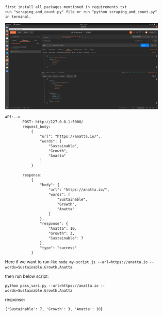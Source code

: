 
```
first install all packages mentioned in requirements.txt
run "scraping_and_count.py" file or run "python scraping_and_count.py" in terminal.
```

![img.png](img.png)

```
API:-->
        POST: http://127.0.0.1:5000/
        request_body:
            {
                "url": "https://anatta.io/",
                "words": [
                    "Sustainable",
                    "Growth",
                    "Anatta"
                ]
            }
        
        response:
            {
                "body": {
                    "url": "https://anatta.io/",
                    "words": [
                        "Sustainable",
                        "Growth",
                        "Anatta"
                    ]
                },
                "response": {
                    "Anatta": 10,
                    "Growth": 3,
                    "Sustainable": 7
                },
                "type": "success"
            }
```



Here if we want to run like `node my-script.js --url=https://anatta.io --words=Sustainable,Growth,Anatta`.

then run below script: 
```
python pass_vari.py --url=https://anatta.io --words=Sustainable,Growth,Anatta
```
response:

```
{'Sustainable': 7, 'Growth': 3, 'Anatta': 10}
```
